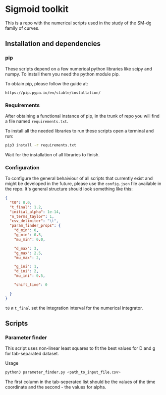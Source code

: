 # Sigmoid toolkit

This is a repo with the numerical scripts used in the study of the SM-dg family of curves.

## Installation and dependencies

### pip

These scripts depend on a few numerical python libraries like scipy and numpy. To install them you need the python module pip.

To obtain pip, please follow the guide at:

```
https://pip.pypa.io/en/stable/installation/
```

### Requirements

After obtaining a functional instance of pip, in the trunk of repo you will find a file named `requirements.txt`.

To install all the needed libraries to run these scripts open a terminal and run:

```bash
pip3 install -r requirements.txt
```

Wait for the installation of all libraries to finish. 


### Configuration

To configure the general behaiviour of all scripts that currently exist and might be developed in the future, please use the `config.json` file available in the repo. It's general structure should look something like this:

```json
{
  "t0": 0.0,
  "t_final": 1.2,
  "initial_alpha": 1e-14,
  "n_terms_taylor": 1,
  "csv_delimiter": "\t",
  "param_finder_props": {
    "d_min": 0,
    "g_min": 0.5,
    "mu_min": 0.0,

    "d_max": 3,
    "g_max": 2.5,
    "mu_max": 2,

    "g_ini": 1,
    "d_ini": 2,
    "mu_ini": 0.5,

    "shift_time": 0

  }
}
```

`t0` и `t_final` set the integration interval for the numerical integrator.


## Scripts 

### Parameter finder

This script uses non-linear least squares to fit the best values for D and g for tab-separated dataset.

Usage

```bash
python3 parameter_finder.py <path_to_input_file.csv>
```

The first column in the tab-seperated list should be the values of the time coordinate and the second - the values for alpha.